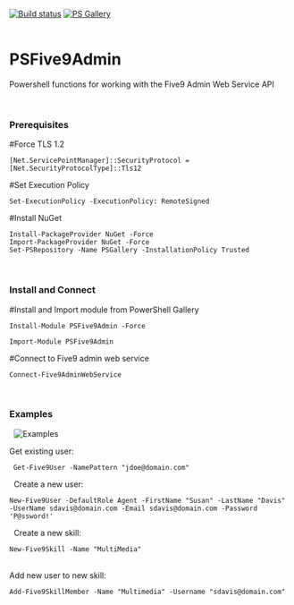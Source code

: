 ﻿[![Build status](https://ci.appveyor.com/api/projects/status/kjkrr2mo550j57mq?svg=true)](https://ci.appveyor.com/project/sqone2/psfive9admin) [![PS Gallery](https://img.shields.io/badge/install-PS%20Gallery-blue.svg)](https://www.powershellgallery.com/packages/PSFive9Admin/)  
&nbsp;

 
 # PSFive9Admin
Powershell functions for working with the Five9 Admin Web Service API
&nbsp;
&nbsp;

&nbsp;
&nbsp;
### Prerequisites

#Force TLS 1.2

    [Net.ServicePointManager]::SecurityProtocol = [Net.SecurityProtocolType]::Tls12
    
#Set Execution Policy

    Set-ExecutionPolicy -ExecutionPolicy: RemoteSigned

#Install NuGet

    Install-PackageProvider NuGet -Force
    Import-PackageProvider NuGet -Force
    Set-PSRepository -Name PSGallery -InstallationPolicy Trusted
    
&nbsp;
&nbsp;
### Install and Connect

#Install and Import module from PowerShell Gallery
       
    Install-Module PSFive9Admin -Force
       
    Import-Module PSFive9Admin

#Connect to Five9 admin web service

    Connect-Five9AdminWebService


&nbsp;
&nbsp;
### Examples

&nbsp;
![Examples](https://github.com/sqone2/PSFive9Admin/blob/master/assets/psfive9admin-example.png)
&nbsp;


Get existing user:

     Get-Five9User -NamePattern "jdoe@domain.com"

&nbsp;
Create a new user:

    New-Five9User -DefaultRole Agent -FirstName "Susan" -LastName "Davis" -UserName sdavis@domain.com -Email sdavis@domain.com -Password 'P@ssword!'

&nbsp;
Create a new skill:

    New-Five9Skill -Name "MultiMedia"
    
&nbsp;  
Add new user to new skill:

    Add-Five9SkillMember -Name "Multimedia" -Username "sdavis@domain.com"
    
